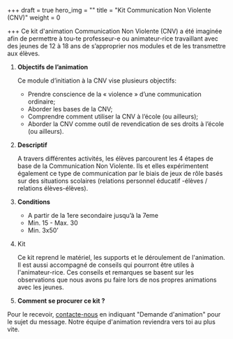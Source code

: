 +++
draft = true
hero_img = ""
title = "Kit Communication Non Violente (CNV)"
weight = 0

+++
Ce kit d'animation Communication Non Violente (CNV) a été imaginée afin de permettre à tou-te professeur-e ou animateur-rice travaillant avec des jeunes de 12 à 18 ans de s’approprier nos modules et de les transmettre aux élèves.

1. **Objectifs de l’animation**

   Ce module d’initiation à la CNV vise plusieurs objectifs:
   * Prendre conscience de la « violence » d’une communication ordinaire;
   * Aborder les bases de la CNV;
   * Comprendre comment utiliser la CNV à l’école (ou ailleurs);
   * Aborder la CNV comme outil de revendication de ses droits à l’école (ou ailleurs).
2. **Descriptif**

   A travers différentes activités, les élèves parcourent les 4 étapes de base de la Communication Non Violente. Ils et elles expérimentent également ce type de communication par le biais de jeux de rôle basés sur des situations scolaires (relations personnel éducatif -élèves / relations élèves-élèves).
3. **Conditions**
   * A partir de la 1ere secondaire jusqu’à la 7eme
   * Min. 15 - Max. 30
   * Min. 3x50’
4. Kit

   Ce kit reprend le matériel, les supports et le déroulement de l'animation. Il est aussi accompagné de conseils qui pourront être utiles à l'animateur-rice. Ces conseils et remarques se basent sur les observations que nous avons pu faire lors de nos propres animations avec les jeunes.
5. **Comment se procurer ce kit ?**

Pour le recevoir, [contacte-nous](/contact) en indiquant "Demande d'animation" pour le sujet du message. Notre équipe d'animation reviendra vers toi au plus vite.